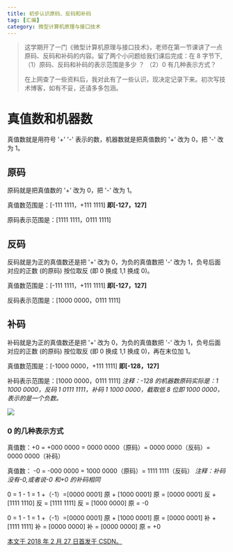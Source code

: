 ```yaml
---
title: 初步认识原码、反码和补码
tag: [汇编]
category: 微型计算机原理与接口技术
---
```

>这学期开了一门《微型计算机原理与接口技术》，老师在第一节课讲了一点原码、反码和补码的内容。留了两个小问题给我们课后完成：在 8 字节下,（1）原码、反码和补码的表示范围是多少 ？ （2）0 有几种表示方式？
>
>在上网查了一些资料后，我对此有了一些认识，现决定记录下来。初次写技术博客，如有不妥，还请多多包涵。

<!--more-->

# 真值数和机器数

真值数就是用符号 '+' '-' 表示的数，机器数就是把真值数的 '+' 改为 0，把 '-' 改为 1。

## **原码**

原码就是把真值数的 '+' 改为 0，把 '-' 改为 1。

真值数范围是：[-111 1111，+111 1111]      **即[-127，127]**

原码表示范围是：[1111 1111，0111 1111]

## **反码**

反码就是为正的真值数还是把 '+' 改为 0，为负的真值数把 '-' 改为 1，负号后面对应的正数 (的原码) 按位取反 (即 0 换成 1,1 换成 0)。

真值数范围是：[-111 1111，+111 1111]      **即[-127，127]**

反码表示范围是：[1000 0000，0111 1111]

## 补码

补码就是为正的真值数还是把 '+' 改为 0，为负的真值数把 '-' 改为 1，负号后面对应的正数 (的原码) 按位取反 (即 0 换成 1,1 换成 0)，再在末位加 1。

真值数范围是：[-1000 0000，+111 1111]      **即[-128，127]**

补码表示范围是：[1000 0000，0111 1111]    *注释：-128 的机器数原码实际是：1 1000 0000，反码 1 0111 1111，补码 1 1000 0000，截取低 8 位即 1000 0000，表示的是一个负数。*

![](/1-初步认识原码反码补码/1.png)

### 0 的几种表示方式

真值数：+0 = +000 0000  =  0000 0000（原码）=  0000 0000（反码）=  0000 0000（补码）

真值数： -0 =  -000 0000  =  1000 0000（原码）=  1111 1111（反码） *注释：补码没有-0,或者说-0 和+0 的补码相同*

0 = 1 - 1 = 1 +（-1）=[0000 0001] 原 + [1000 0001] 原 = [0000 0001] 反 + [1111 1110] 反 = [1111 1111] 反 = [1000 0000] 原 = -0

0 = 1 - 1 = 1 +（-1）=[0000 0001] 原 + [1000 0001] 原 = [0000 0001] 补 + [1111 1111] 补 = [0000 0000] 补 = [0000 0000] 原 = +0

<u>本文于 2018 年 2 月 27 日首发于 [CSDN](https://blog.csdn.net/Wonz5130/article/details/79392742)。</u>

